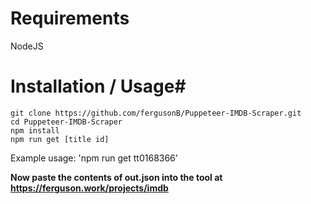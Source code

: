 # Requirements
NodeJS

# Installation / Usage#
    git clone https://github.com/fergusonB/Puppeteer-IMDB-Scraper.git
    cd Puppeteer-IMDB-Scraper
    npm install
    npm run get [title id]

Example usage: 'npm run get tt0168366'

**Now paste the contents of out.json into the tool at https://ferguson.work/projects/imdb**
